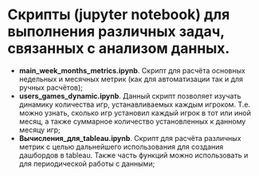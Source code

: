 # Скрипты (jupyter notebook) для выполнения различных задач, связанных с анализом данных.
- **main_week_months_metrics.ipynb**. Скрипт для расчёта основных недельных и месячных метрик (как для автоматизации так и для ручных расчётов);
- **users_games_dynamic.ipynb**. Данный скрипт позволяет изучать динамику количества игр, устанавливаемых каждым игроком. Т.е. можно узнать, сколько игр установил каждый игрок в тот или иной месяц, а также суммарное количество установленных к данному месяцу игр;
- **Вычисления_для_tableau.ipynb**. Скрипт для расчёта различных метрик с целью дальнейшего использования для создания дашбордов в tableau. Также часть функций можно использовать и для периодической работы с данными;
